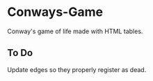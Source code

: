 # Conways-Game
Conway's game of life made with HTML tables.

## To Do
Update edges so they properly register as dead.
